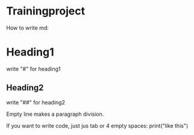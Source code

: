 # Trainingproject
How to write md:

# Heading1
write "#" for heading1
## Heading2
write "##" for heading2

Empty line makes a paragraph division.

If you want to write code, just jus tab or 4 empty spaces:
    print("like this")

